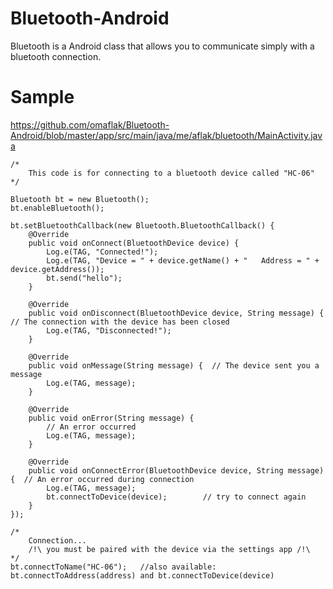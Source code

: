 # Bluetooth-Android
Bluetooth is a Android class that allows you to communicate simply with a bluetooth connection.

# Sample

https://github.com/omaflak/Bluetooth-Android/blob/master/app/src/main/java/me/aflak/bluetooth/MainActivity.java

    /*
        This code is for connecting to a bluetooth device called "HC-06"
    */

    Bluetooth bt = new Bluetooth();
    bt.enableBluetooth();

    bt.setBluetoothCallback(new Bluetooth.BluetoothCallback() {
        @Override
        public void onConnect(BluetoothDevice device) {
            Log.e(TAG, "Connected!");
            Log.e(TAG, "Device = " + device.getName() + "   Address = " + device.getAddress());
            bt.send("hello");
        }

        @Override
        public void onDisconnect(BluetoothDevice device, String message) {  // The connection with the device has been closed
            Log.e(TAG, "Disconnected!");
        }

        @Override
        public void onMessage(String message) {  // The device sent you a message
            Log.e(TAG, message);
        }

        @Override
        public void onError(String message) {
            // An error occurred
            Log.e(TAG, message);
        }

        @Override
        public void onConnectError(BluetoothDevice device, String message) {  // An error occurred during connection
            Log.e(TAG, message);
            bt.connectToDevice(device);        // try to connect again
        }
    });

    /*
        Connection...
        /!\ you must be paired with the device via the settings app /!\
    */
    bt.connectToName("HC-06");   //also available:   bt.connectToAddress(address) and bt.connectToDevice(device)
